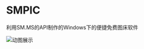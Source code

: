# SMPIC
利用SM.MS的API制作的Windows下的便捷免费图床软件

![动图展示](https://img-blog.csdnimg.cn/20191214135533479.gif)

